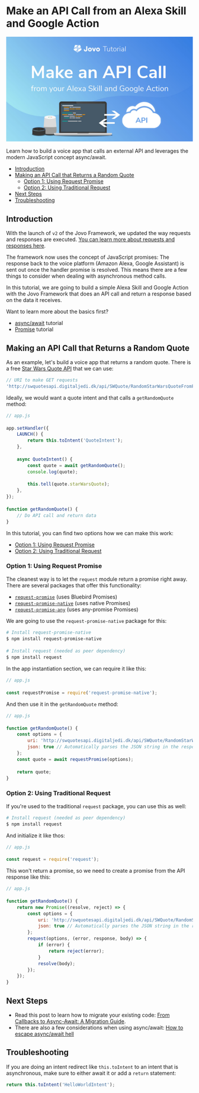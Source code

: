 # Make an API Call from an Alexa Skill and Google Action

![Make an async API call with Jovo](./img/api-call-jovo.jpg "Using async await for Alexa Skills and Google Actions with Jovo")

Learn how to build a voice app that calls an external API and leverages the modern JavaScript concept async/await.

* [Introduction](#introduction)
* [Making an API Call that Returns a Random Quote](#making-an-api-call-that-returns-a-random-quote)
   * [Option 1: Using Request Promise](#option-1:-using-request-promise)
   * [Option 2: Using Traditional Request](#option-2:-using-traditional-request)
* [Next Steps](#next-steps)
* [Troubleshooting](#troubleshooting)


## Introduction

With the launch of `v2` of the Jovo Framework, we updated the way requests and responses are executed. [You can learn more about requests and responses here](https://www.jovo.tech/docs/requests-responses).

The framework now uses the concept of JavaScript promises: The response back to the voice platform (Amazon Alexa, Google Assistant) is sent out once the handler promise is resolved. This means there are a few things to consider when dealing with asynchronous method calls.

In this tutorial, we are going to build a simple Alexa Skill and Google Action with the Jovo Framework that does an API call and return a response based on the data it receives.

Want to learn more about the basics first?
* [async/await](https://javascript.info/async-await) tutorial
* [Promise](https://javascript.info/promise-basics) tutorial


## Making an API Call that Returns a Random Quote

As an example, let's build a voice app that returns a random quote. There is a free [Star Wars Quote API](http://swquotesapi.digitaljedi.dk/index.html) that we can use:

```javascript
// URI to make GET requests
'http://swquotesapi.digitaljedi.dk/api/SWQuote/RandomStarWarsQuoteFromFaction/4'
```

Ideally, we would want a quote intent and that calls a `getRandomQuote` method:

```javascript
// app.js

app.setHandler({
    LAUNCH() {
        return this.toIntent('QuoteIntent');
    },

    async QuoteIntent() {
        const quote = await getRandomQuote();
        console.log(quote);

        this.tell(quote.starWarsQuote);
    },
});

function getRandomQuote() {
    // Do API call and return data
}
```

In this tutorial, you can find two options how we can make this work:

* [Option 1: Using Request Promise](#option-1:-using-request-promise)
* [Option 2: Using Traditional Request](#option-2:-using-traditional-request)

### Option 1: Using Request Promise

The cleanest way is to let the `request` module return a promise right away. There are several packages that offer this functionality:

* [`request-promise`](https://github.com/request/request-promise) (uses Bluebird Promises)
* [`request-promise-native`](https://github.com/request/request-promise-native) (uses native Promises)
* [`request-promise-any`](https://github.com/request/request-promise-any) (uses any-promise Promises)

We are going to use the `request-promise-native` package for this:

```sh
# Install request-promise-native
$ npm install request-promise-native

# Install request (needed as peer dependency)
$ npm install request
```

In the app instantiation section, we can require it like this:

```javascript
// app.js

const requestPromise = require('request-promise-native');
```

And then use it in the `getRandomQuote` method:

```javascript
// app.js

function getRandomQuote() {
    const options = {
        uri: 'http://swquotesapi.digitaljedi.dk/api/SWQuote/RandomStarWarsQuoteFromFaction/4',
        json: true // Automatically parses the JSON string in the response
    };
    const quote = await requestPromise(options);

    return quote;
}
```

### Option 2: Using Traditional Request

If you're used to the traditional `request` package, you can use this as well:

```sh
# Install request (needed as peer dependency)
$ npm install request
```

And initialize it like thos:

```javascript
// app.js

const request = require('request');
```
This won't return a promise, so we need to create a promise from the API response like this:

```javascript
// app.js

function getRandomQuote() {
    return new Promise((resolve, reject) => {
        const options = {
            uri: 'http://swquotesapi.digitaljedi.dk/api/SWQuote/RandomStarWarsQuoteFromFaction/4',
            json: true // Automatically parses the JSON string in the response
        };
        request(options, (error, response, body) => {
            if (error) {
                return reject(error);
            }
            resolve(body);
        });
    });
}
```

## Next Steps

* Read this post to learn how to migrate your existing code: [From Callbacks to Async-Await: A Migration Guide](https://dzone.com/articles/from-callbacks-to-async-await-a-migration-guide).
* There are also a few considerations when using async/await: [How to escape async/await hell](https://medium.freecodecamp.org/avoiding-the-async-await-hell-c77a0fb71c4c)

## Troubleshooting

If you are doing an intent redirect like `this.toIntent` to an intent that is asynchronous, make sure to either await it or add a `return` statement:

```javascript
return this.toIntent('HelloWorldIntent');
```


<!--[metadata]: { "description": "Learn how to build a voice app that calls an external API and leverages the modern JavaScript concept async/await.", "author": "jan-koenig", "tags": "API", "og-image": "https://www.jovo.tech/img/tutorials/api-call/api-call-jovo.jpg"  }-->
